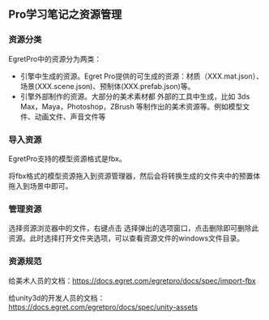 ## Pro学习笔记之资源管理

### 资源分类

EgretPro中的资源分为两类：

- 引擎中生成的资源。Egret Pro提供的可生成的资源：材质（XXX.mat.json）、场景(XXX.scene.json)、预制体(XXX.prefab.json)等。
- 引擎外部制作的资源。大部分的美术素材都 外部的工具中生成，比如 3ds Max，Maya，Photoshop，ZBrush 等制作出的美术资源等。例如模型文件、动画文件、声音文件等

### 导入资源

EgretPro支持的模型资源格式是fbx。

将fbx格式的模型资源拖入到资源管理器，然后会将转换生成的文件夹中的预置体拖入到场景中即可。

### 管理资源

选择资源浏览器中的文件，右键点击 选择弹出的选项窗口，点击删除即可删除此资源。此时选择打开文件夹选项，可以查看资源文件的windows文件目录。

### 资源规范

给美术人员的文档：https://docs.egret.com/egretpro/docs/spec/import-fbx

给unity3d的开发人员的文档：https://docs.egret.com/egretpro/docs/spec/unity-assets

